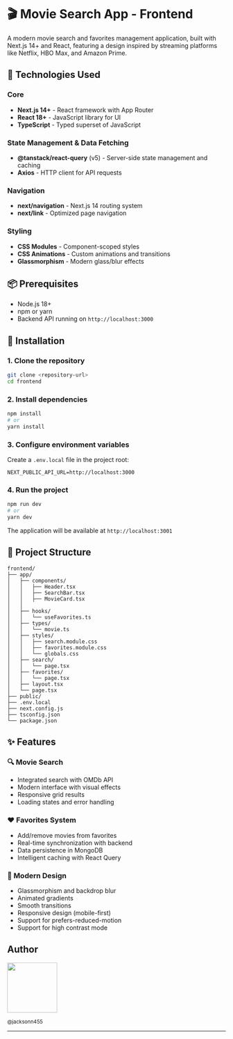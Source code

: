 # 🎬 Movie Search App - Frontend

A modern movie search and favorites management application, built with Next.js 14+ and React, featuring a design inspired by streaming platforms like Netflix, HBO Max, and Amazon Prime.

## 🚀 Technologies Used

### Core
- **Next.js 14+** - React framework with App Router
- **React 18+** - JavaScript library for UI
- **TypeScript** - Typed superset of JavaScript

### State Management & Data Fetching
- **@tanstack/react-query** (v5) - Server-side state management and caching
- **Axios** - HTTP client for API requests

### Navigation
- **next/navigation** - Next.js 14 routing system
- **next/link** - Optimized page navigation

### Styling
- **CSS Modules** - Component-scoped styles
- **CSS Animations** - Custom animations and transitions
- **Glassmorphism** - Modern glass/blur effects

## 📦 Prerequisites

- Node.js 18+ 
- npm or yarn
- Backend API running on `http://localhost:3000`

## 🔧 Installation

### 1. Clone the repository
```bash
git clone <repository-url>
cd frontend
```

### 2. Install dependencies
```bash
npm install
# or
yarn install
```

### 3. Configure environment variables
Create a `.env.local` file in the project root:
```env
NEXT_PUBLIC_API_URL=http://localhost:3000
```

### 4. Run the project
```bash
npm run dev
# or
yarn dev
```

The application will be available at `http://localhost:3001`

## 📁 Project Structure

```
frontend/
├── app/
│   ├── components/          
│   │   ├── Header.tsx
│   │   ├── SearchBar.tsx
│   │   ├── MovieCard.tsx
│   │   
│   ├── hooks/              
│   │   └── useFavorites.ts
│   ├── types/              
│   │   └── movie.ts
│   ├── styles/             
│   │   ├── search.module.css
│   │   ├── favorites.module.css
│   │   └── globals.css
│   ├── search/             
│   │   └── page.tsx
│   ├── favorites/          
│   │   └── page.tsx
│   ├── layout.tsx         
│   └── page.tsx            
├── public/                
├── .env.local            
├── next.config.js        
├── tsconfig.json         
└── package.json          
```

## ✨ Features

### 🔍 Movie Search
- Integrated search with OMDb API
- Modern interface with visual effects
- Responsive grid results
- Loading states and error handling

### ❤️ Favorites System
- Add/remove movies from favorites
- Real-time synchronization with backend
- Data persistence in MongoDB
- Intelligent caching with React Query

### 🎨 Modern Design
- Glassmorphism and backdrop blur
- Animated gradients
- Smooth transitions
- Responsive design (mobile-first)
- Support for prefers-reduced-motion
- Support for high contrast mode


## Author

<img src="https://avatars1.githubusercontent.com/u/46221221?s=460&u=0d161e390cdad66e925f3d52cece6c3e65a23eb2&v=4" width=115>  

<sub>@jacksonn455</sub>

---

